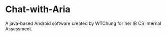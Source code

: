 # Chat-with-Aria
A java-based Android software created by WTChung for her IB CS Internal Assessment. 
